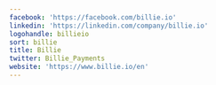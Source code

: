 ```yaml
---
facebook: 'https://facebook.com/billie.io'
linkedin: 'https://linkedin.com/company/billie.io'
logohandle: billieio
sort: billie
title: Billie
twitter: Billie_Payments
website: 'https://www.billie.io/en'
---
```

